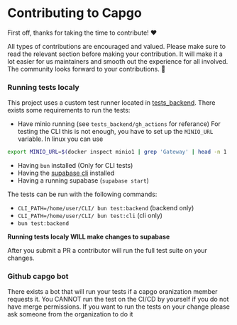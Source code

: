<!-- omit in toc -->
# Contributing to Capgo

First off, thanks for taking the time to contribute! ❤️

All types of contributions are encouraged and valued. Please make sure to read the relevant section before making your contribution. It will make it a lot easier for us maintainers and smooth out the experience for all involved. The community looks forward to your contributions. 🎉

### Running tests localy

This project uses a custom test runner located in [tests_backend](https://github.com/Cap-go/capgo/tree/main/tests_backend).
There exists some requirements to run the tests:
 * Have minio running (see `tests_backend/gh_actions` for referance) For testing the CLI this is not enough, you have to set up the `MINIO_URL` variable. In linux you can use 
 ```sh
 export MINIO_URL=$(docker inspect minio1 | grep 'Gateway' | head -n 1 | sed -e 's/            "Gateway": "//g' | sed -e 's/",//g')
 ```
 * Having `bun` installed (Only for CLI tests)
 * Having the [supabase cli](https://supabase.com/docs/guides/cli) installed
 * Having a running supabase (`supabase start`)

The tests can be run with the following commands:
 * `CLI_PATH=/home/user/CLI/ bun test:backend` (backend only)
 * `CLI_PATH=/home/user/CLI/ bun test:cli` (cli only)
 * `bun test:backend`

**Running tests localy WILL make changes to supabase**

After you submit a PR a contributor will run the full test suite on your changes.

### Github capgo bot

There exists a bot that will run your tests if a capgo oranization member requests it. You CANNOT run the test on the CI/CD by yourself if you do not have merge permissions. If you want to run the tests on your change please ask someone from the organization to do it
